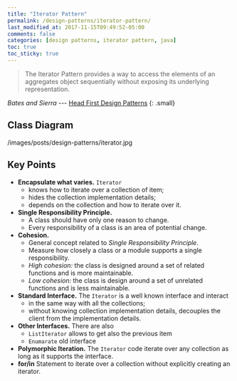 ```yaml
---
title: "Iterator Pattern"
permalink: /design-patterns/iterator-pattern/
last_modified_at: 2017-11-15T09:49:52-05:00
comments: false
categories: [design patterns, iterator pattern, java]
toc: true
toc_sticky: true
---
```

>The Iterator Pattern provides a way to access the elements of an aggregates object sequentially without exposing its underlying representation.

<cite>Bates and Sierra</cite> --- [Head First Design Patterns](http://shop.oreilly.com/product/9780596007126.do)
{: .small}

## Class Diagram
/images/posts/design-patterns/iterator.jpg

## Key Points

* __Encapsulate what varies.__ `Iterator`
	* knows how to iterate over a collection of item;
	* hides the collection implementation details;
	* depends on the collection and how to iterate over it.
* __Single Responsibility Principle.__
	* A class should have only one reason to change.
	* Every responsibility of a class is an area of potential change.
* __Cohesion.__
	* General concept related to _Single Responsibility Principle_.
	* Measure how closely a class or a module supports a single responsibility.
	* _High cohesion:_ the class is designed around a set of related functions and is more maintainable.
	* _Low cohesion:_ the class is design around a set of unrelated functions and is less maintainable.
* __Standard Interface.__ The `Iterator` is a well known interface and interact
	* in the same way with all the collections;
	* without knowing collection implementation details, decouples the client from the implementation details.
* __Other Interfaces.__ There are also
	* `ListIterator` allows to get also the previous item
	* `Enumarate` old interface
* __Polymorphic Iteration.__ The `Iterator` code iterate over any collection as long as it supports the interface.
* __for/in__ Statement to iterate over a collection without explicitly creating an iterator.